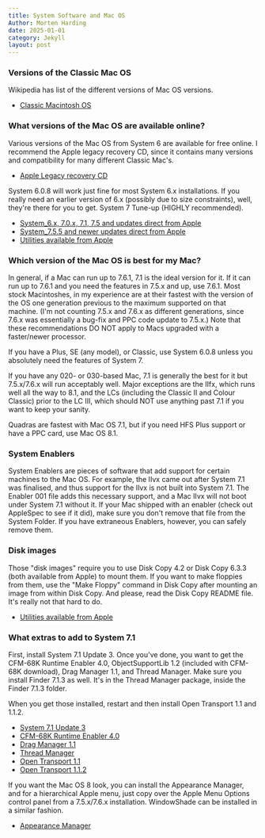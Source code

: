 ```yaml
---
title: System Software and Mac OS
Author: Morten Harding
date: 2025-01-01
category: Jekyll
layout: post
---
```



### Versions of the Classic Mac OS

Wikipedia has list of the different versions of Mac OS versions.

- [Classic Macintosh OS](https://en.wikipedia.org/wiki/Classic_Mac_OS)

### What versions of the Mac OS are available online?

Various versions of the Mac OS from System 6 are available for free online. I recommend the Apple legacy recovery CD, since it contains many versions and compatibility for many different Classic Mac's.

- [Apple Legacy recovery CD](https://macintoshgarden.org/apps/apple-legacy-software-recovery-cd)

System 6.0.8 will work just fine for most System 6.x installations. If you really need an earlier version of 6.x (possibly due to size constraints), well, they're there for you to get. 
System 7 Tune-up (HIGHLY recommended).

- [System_6.x, 7.0.x, 7.1, 7.5 and updates direct from Apple](http://ftpmirror.your.org/pub/misc/apple/Apple_Software_Updates/English-North_American/Macintosh/System/Older_System/)
- [System_7.5.5 and newer updates direct from Apple](http://ftpmirror.your.org/pub/misc/apple/Apple_Software_Updates/English-North_American/Macintosh/System/)
- [Utilities available from Apple](http://ftpmirror.your.org/pub/misc/apple/Apple_Software_Updates/English-North_American/Macintosh/Utilities/)

### Which version of the Mac OS is best for my Mac?

In general, if a Mac can run up to 7.6.1, 7.1 is the ideal version for it. If it can run up to 7.6.1 and you need the features in 7.5.x and up, use 7.6.1. Most stock Macintoshes, in my experience are at their fastest with the version of the OS one generation previous to the maximum supported on that machine. (I'm not counting 7.5.x and 7.6.x as different generations, since 7.6.x was essentially a bug-fix and PPC code update to 7.5.x.) Note that these recommendations DO NOT apply to Macs upgraded with a faster/newer processor.

If you have a Plus, SE (any model), or Classic, use System 6.0.8 unless you absolutely need the features of System 7.

If you have any 020- or 030-based Mac, 7.1 is generally the best for it but 7.5.x/7.6.x will run acceptably well. Major exceptions are the IIfx, which runs well all the way to 8.1, and the LCs (including the Classic II and Colour Classic) prior to the LC III, which should NOT use anything past 7.1 if you want to keep your sanity.

Quadras are fastest with Mac OS 7.1, but if you need HFS Plus support or have a PPC card, use Mac OS 8.1.

### System Enablers

System Enablers are pieces of software that add support for certain machines to the Mac OS. For example, the IIvx came out after System 7.1 was finalised, and thus support for the IIvx is not built into System 7.1. The Enabler 001 file adds this necessary support, and a Mac IIvx will not boot under System 7.1 without it. If your Mac shipped with an enabler (check out AppleSpec to see if it did), make sure you don't remove that file from the System Folder. If you have extraneous Enablers, however, you can safely remove them. 

### Disk images

Those "disk images" require you to use Disk Copy 4.2 or Disk Copy 6.3.3 (both available from Apple) to mount them. If you want to make floppies from them, use the "Make Floppy" command in Disk Copy after mounting an image from within Disk Copy. And please, read the Disk Copy README file. It's really not that hard to do.

- [Utilities available from Apple](http://ftpmirror.your.org/pub/misc/apple/Apple_Software_Updates/English-North_American/Macintosh/Utilities/)

### What extras to add to System 7.1

First, install System 7.1 Update 3. Once you've done, you want to get the CFM-68K Runtime Enabler 4.0, ObjectSupportLib 1.2 (included with CFM-68K download), Drag Manager 1.1, and Thread Manager. Make sure you install Finder 7.1.3 as well. It's in the Thread Manager package, inside the Finder 7.1.3 folder.

When you get those installed, restart and then install Open Transport 1.1 and 1.1.2.

- [System 7.1 Update 3](http://ftpmirror.your.org/pub/misc/apple/Apple_Software_Updates/English-North_American/Macintosh/System/Older_System/For_System_7.1.x/)
- [CFM-68K Runtime Enabler 4.0](http://ftpmirror.your.org/pub/misc/apple/ftp.apple.com/developer/Development_Kits/CFM-68K_4.0_SDK.sit.hqx)
- [Drag Manager 1.1](http://ftpmirror.your.org/pub/misc/apple/ftp.apple.com/developer/Development_Kits/Macintosh_Drag_-_Drop.sit.hqx)
- [Thread Manager](http://ftpmirror.your.org/pub/misc/apple/ftp.apple.com/developer/Development_Kits/Thread_Manager.sit.hqx)
- [Open Transport 1.1](http://ftpmirror.your.org/pub/misc/apple/ftp.apple.com/developer/Development_Kits/OpenTransport/OT1.1/OpenTransportInstaller.sea.hqx)
- [Open Transport 1.1.2](http://ftpmirror.your.org/pub/misc/apple/ftp.apple.com/developer/Development_Kits/OpenTransport/OT1.1.2/OpenTransportInstall.sea.hqx)

If you want the Mac OS 8 look, you can install the Appearance Manager, and for a hierarchical Apple menu, just copy over the Apple Menu Options control panel from a 7.5.x/7.6.x installation. WindowShade can be installed in a similar fashion.

- [Appearance Manager](http://ftpmirror.your.org/pub/misc/apple/ftp.apple.com/developer/Development_Kits/Appearance_SDK_1.0.4.sit.hqx)
